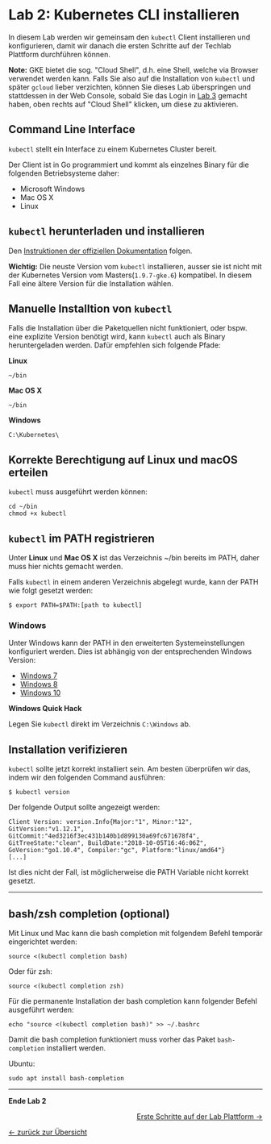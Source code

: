 # Lab 2: Kubernetes CLI installieren

In diesem Lab werden wir gemeinsam den `kubectl` Client installieren und konfigurieren, damit wir danach die ersten Schritte auf der Techlab Plattform durchführen können.

**Note:** GKE bietet die sog. "Cloud Shell", d.h. eine Shell, welche via Browser verwendet werden kann. Falls Sie also auf die Installation von `kubectl` und später `gcloud` lieber verzichten, können Sie dieses Lab überspringen und stattdessen in der Web Console, sobald Sie das Login in [Lab 3](03_first_steps.md) gemacht haben, oben rechts auf "Cloud Shell" klicken, um diese zu aktivieren.


## Command Line Interface

`kubectl` stellt ein Interface zu einem Kubernetes Cluster bereit.

Der Client ist in Go programmiert und kommt als einzelnes Binary für die folgenden Betriebsysteme daher:

- Microsoft Windows
- Mac OS X
- Linux


## `kubectl` herunterladen und installieren

Den [Instruktionen der offiziellen Dokumentation](https://kubernetes.io/docs/tasks/tools/install-kubectl/) folgen.

**Wichtig:** Die neuste Version vom `kubectl` installieren, ausser sie ist nicht mit der Kubernetes Version vom Masters(`1.9.7-gke.6`) kompatibel.
In diesem Fall eine ältere Version für die Installation wählen.


## Manuelle Installtion von `kubectl`

Falls die Installation über die Paketquellen nicht funktioniert, oder bspw. eine explizite Version benötigt wird, kann `kubectl` auch als Binary heruntergeladen werden.
Dafür empfehlen sich folgende Pfade:

**Linux**

```
~/bin
```

**Mac OS X**

```
~/bin
```

**Windows**

```
C:\Kubernetes\
```


## Korrekte Berechtigung auf Linux und macOS erteilen

`kubectl` muss ausgeführt werden können:

```
cd ~/bin
chmod +x kubectl
```


## `kubectl` im PATH registrieren

Unter **Linux** und **Mac OS X** ist das Verzeichnis ~/bin bereits im PATH, daher muss hier nichts gemacht werden.

Falls `kubectl` in einem anderen Verzeichnis abgelegt wurde, kann der PATH wie folgt gesetzt werden:

```
$ export PATH=$PATH:[path to kubectl]
```


### Windows

Unter Windows kann der PATH in den erweiterten Systemeinstellungen konfiguriert werden. Dies ist abhängig von der entsprechenden Windows Version:

- [Windows 7](http://geekswithblogs.net/renso/archive/2009/10/21/how-to-set-the-windows-path-in-windows-7.aspx)
- [Windows 8](http://www.itechtics.com/customize-windows-environment-variables/)
- [Windows 10](http://techmixx.de/windows-10-umgebungsvariablen-bearbeiten/)

**Windows Quick Hack**

Legen Sie `kubectl` direkt im Verzeichnis `C:\Windows` ab.


## Installation verifizieren

`kubectl` sollte jetzt korrekt installiert sein. Am besten überprüfen wir das, indem wir den folgenden Command ausführen:

```
$ kubectl version
```

Der folgende Output sollte angezeigt werden:

```
Client Version: version.Info{Major:"1", Minor:"12", GitVersion:"v1.12.1", GitCommit:"4ed3216f3ec431b140b1d899130a69fc671678f4", GitTreeState:"clean", BuildDate:"2018-10-05T16:46:06Z", GoVersion:"go1.10.4", Compiler:"gc", Platform:"linux/amd64"}
[...]
```

Ist dies nicht der Fall, ist möglicherweise die PATH Variable nicht korrekt gesetzt.

---

## bash/zsh completion (optional)

Mit Linux und Mac kann die bash completion mit folgendem Befehl temporär eingerichtet werden:

```
source <(kubectl completion bash)
```

Oder für zsh:
```
source <(kubectl completion zsh)
```

Für die permanente Installation der bash completion kann folgender Befehl ausgeführt werden:

```
echo "source <(kubectl completion bash)" >> ~/.bashrc
```

Damit die bash completion funktioniert muss vorher das Paket `bash-completion` installiert werden.

Ubuntu:

```
sudo apt install bash-completion
```

---

**Ende Lab 2**

<p width="100px" align="right"><a href="03_first_steps.md">Erste Schritte auf der Lab Plattform →</a></p>

[← zurück zur Übersicht](../README.md)
